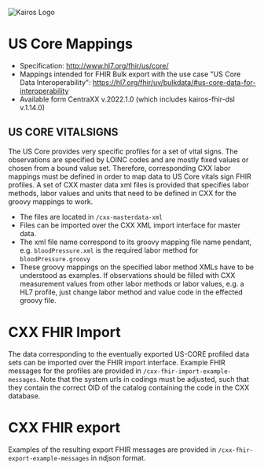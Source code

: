 ![Kairos Logo](https://www.kairos.de/app/uploads/kairos-logo-blue_iqvia.png "Kairos Logo")

US Core Mappings
========================

* Specification: http://www.hl7.org/fhir/us/core/
* Mappings intended for FHIR Bulk export with the use case "US Core Data
  Interoperability": https://hl7.org/fhir/uv/bulkdata/#us-core-data-for-interoperability
* Available form CentraXX v.2022.1.0 (which includes kairos-fhir-dsl v.1.14.0)

## US CORE VITALSIGNS

The US Core provides very specific profiles for a set of vital signs. The observations are specified by LOINC codes and are mostly fixed values or
chosen from a bound value set. Therefore, corresponding CXX labor mappings must be defined in order to map data to US Core vitals sign FHIR profiles.
A set of CXX master data xml files is provided that specifies labor methods, labor values and units that need to be defined in CXX for the groovy
mappings to work.

* The files are located in `/cxx-masterdata-xml`
* Files can be imported over the CXX XML import interface for master data.
* The xml file name correspond to its groovy mapping file name pendant, e.g. `bloodPressure.xml` is the required labor method
  for `bloodPressure.groovy`
* These groovy mappings on the specified labor method XMLs have to be understood as examples. If observations should be filled with CXX measurement
  values from other labor methods or labor values, e.g. a HL7 profile, just change labor method and value code in the effected groovy file. 

# CXX FHIR Import

The data corresponding to the eventually exported US-CORE profiled data sets can be imported over the FHIR import interface.
Example FHIR messages for the profiles are provided in `/cxx-fhir-import-example-messages`. Note that the system urls
in codings must be adjusted, such that they contain the correct OID of the catalog containing the code
in the CXX database. 

# CXX FHIR export
Examples of the resulting export FHIR messages are provided in `/cxx-fhir-export-example-messages` in ndjson format.
